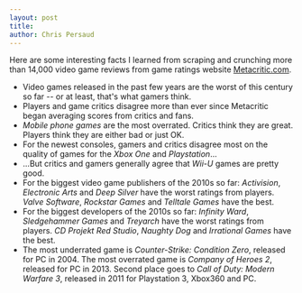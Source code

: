 ```yaml
---
layout: post
title: 
author: Chris Persaud
---
```


Here are some interesting facts I learned from scraping and crunching more than 14,000 video game reviews from game ratings website [Metacritic.com](http://metacritic.com).

- Video games released in the past few years are the worst of this century so far -- or at least, that's what gamers think.
- Players and game critics disagree more than ever since Metacritic began averaging scores from critics and fans.
- *Mobile phone games* are the most overrated. Critics think they are great. Players think they are either bad or just OK.
- For the newest consoles, gamers and critics disagree most on the quality of games for the *Xbox One* and *Playstation*...
- ...But critics and gamers generally agree that *Wii-U* games are pretty good.
- For the biggest video game publishers of the 2010s so far: *Activision*, *Electronic Arts* and *Deep Silver* have the worst ratings from players. *Valve Software*, *Rockstar Games* and *Telltale Games* have the best.
- For the biggest developers of the 2010s so far: *Infinity Ward*, *Sledgehammer Games* and *Treyarch* have the worst ratings from players. *CD Projekt Red Studio*, *Naughty Dog* and *Irrational Games* have the best.
- The most underrated game is *Counter-Strike: Condition Zero*, released for PC in 2004. The most overrated game is *Company of Heroes 2*, released for PC in 2013. Second place goes to *Call of Duty: Modern Warfare 3*, released in 2011 for Playstation 3, Xbox360 and PC.